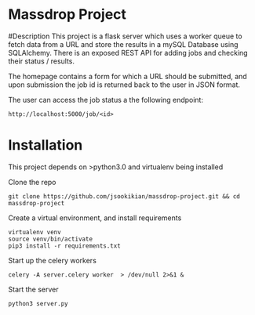 # Massdrop Project

#Description
This project is a flask server which uses a worker queue to fetch data from a URL and store the results in a mySQL Database using SQLAlchemy. There is an exposed REST API for adding jobs and checking their status / results.

The homepage contains a form for which a URL should be submitted, and upon submission the job id is returned back to the user in JSON format.

The user can access the job status a the following endpoint:

```
http://localhost:5000/job/<id>
```


# Installation
This project depends on >python3.0 and virtualenv being installed

Clone the repo
```
git clone https://github.com/jsookikian/massdrop-project.git && cd massdrop-project
```

Create a virtual environment, and install requirements
```
virtualenv venv
source venv/bin/activate
pip3 install -r requirements.txt
```

Start up the celery workers
```
celery -A server.celery worker  > /dev/null 2>&1 &
```

Start the server
```
python3 server.py
```